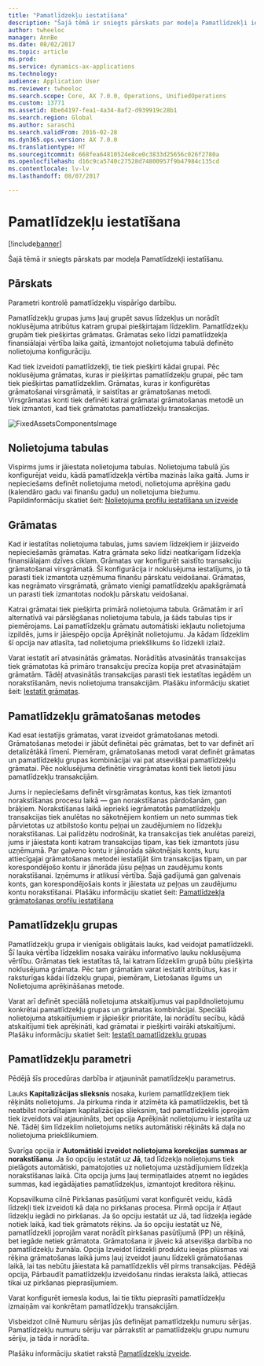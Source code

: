 ```yaml
---
title: "Pamatlīdzekļu iestatīšana"
description: "Šajā tēmā ir sniegts pārskats par modeļa Pamatlīdzekļi iestatīšanu."
author: twheeloc
manager: AnnBe
ms.date: 08/02/2017
ms.topic: article
ms.prod: 
ms.service: dynamics-ax-applications
ms.technology: 
audience: Application User
ms.reviewer: twheeloc
ms.search.scope: Core, AX 7.0.0, Operations, UnifiedOperations
ms.custom: 13771
ms.assetid: 8be64197-fea1-4a34-8af2-d939919c28b1
ms.search.region: Global
ms.author: saraschi
ms.search.validFrom: 2016-02-28
ms.dyn365.ops.version: AX 7.0.0
ms.translationtype: HT
ms.sourcegitcommit: 668fea64810524e8ce0c3833d25656c026f2780a
ms.openlocfilehash: d16c9ca5740c27528d74800957f9b47984c135cd
ms.contentlocale: lv-lv
ms.lasthandoff: 08/07/2017

---
```


# <a name="set-up-fixed-assets"></a>Pamatlīdzekļu iestatīšana

[!include[banner](../includes/banner.md)]


Šajā tēmā ir sniegts pārskats par modeļa Pamatlīdzekļi iestatīšanu.

<a name="overview"></a>Pārskats
--------
Parametri kontrolē pamatlīdzekļu vispārīgo darbību.

Pamatlīdzekļu grupas jums ļauj grupēt savus līdzekļus un norādīt noklusējuma atribūtus katram grupai piešķirtajam līdzeklim. Pamatlīdzekļu grupām tiek piešķirtas grāmatas. Grāmatas seko līdzi pamatlīdzekļa finansiālajai vērtība laika gaitā, izmantojot nolietojuma tabulā definēto nolietojuma konfigurāciju.

Kad tiek izveidoti pamatlīdzekļi, tie tiek piešķirti kādai grupai. Pēc noklusējuma grāmatas, kuras ir piešķirtas pamatlīdzekļu grupai, pēc tam tiek piešķirtas pamatlīdzeklim. Grāmatas, kuras ir konfigurētas grāmatošanai virsgrāmatā, ir saistītas ar grāmatošanas metodi. Virsgrāmatas konti tiek definēti katrai grāmatai grāmatošanas metodē un tiek izmantoti, kad tiek grāmatotas pamatlīdzekļu transakcijas. 

![FixedAssetsComponentsImage](./media/FAComponents_Updated.png)

## <a name="depreciation-profiles"></a>Nolietojuma tabulas
Vispirms jums ir jāiestata nolietojuma tabulas. Nolietojuma tabulā jūs konfigurējat veidu, kādā pamatlīdzekļa vērtība mazinās laika gaitā. Jums ir nepieciešams definēt nolietojuma metodi, nolietojuma aprēķina gadu (kalendāro gadu vai finanšu gadu) un nolietojuma biežumu. Papildinformāciju skatiet šeit: [Nolietojuma profilu iestatīšana un izveide](tasks/set-up-depreciation-profiles.md)

## <a name="books"></a>Grāmatas
Kad ir iestatītas nolietojuma tabulas, jums saviem līdzekļiem ir jāizveido nepieciešamās grāmatas. Katra grāmata seko līdzi neatkarīgam līdzekļa finansiālajam dzīves ciklam. Grāmatas var konfigurēt saistīto transakciju grāmatošanai virsgrāmatā. Šī konfigurācija ir noklusējuma iestatījums, jo tā parasti tiek izmantota uzņēmuma finanšu pārskatu veidošanai. Grāmatas, kas negrāmato virsgrāmatā, grāmato vienīgi pamatlīdzekļu apakšgrāmatā un parasti tiek izmantotas nodokļu pārskatu veidošanai.

Katrai grāmatai tiek piešķirta primārā nolietojuma tabula. Grāmatām ir arī alternatīvā vai pārslēgšanas nolietojuma tabula, ja šāds tabulas tips ir piemērojams. Lai pamatlīdzekļu grāmatu automātiski iekļautu nolietojuma izpildēs, jums ir jāiespējo opcija Aprēķināt nolietojumu. Ja kādam līdzeklim šī opcija nav atlasīta, tad nolietojuma priekšlikums šo līdzekli izlaiž.

Varat iestatīt arī atvasinātās grāmatas. Norādītās atvasinātās transakcijas tiek grāmatotas kā primāro transakciju precīza kopija pret atvasinātajām grāmatām. Tādēļ atvasinātās transakcijas parasti tiek iestatītas iegādēm un norakstīšanām, nevis nolietojuma transakcijām.
Plašāku informāciju skatiet šeit: [Iestatīt grāmatas](tasks/set-up-value-models.md).

## <a name="fixed-asset-posting-profiles"></a>Pamatlīdzekļu grāmatošanas metodes
Kad esat iestatījis grāmatas, varat izveidot grāmatošanas metodi. Grāmatošanas metodei ir jābūt definētai pēc grāmatas, bet to var definēt arī detalizētākā līmenī. Piemēram, grāmatošanas metodi varat definēt grāmatas un pamatlīdzekļu grupas kombinācijai vai pat atsevišķai pamatlīdzekļu grāmatai. Pēc noklusējuma definētie virsgrāmatas konti tiek lietoti jūsu pamatlīdzekļu transakcijām.

Jums ir nepieciešams definēt virsgrāmatas kontus, kas tiek izmantoti norakstīšanas procesu laikā — gan norakstīšanas pārdošanām, gan brāķiem. Norakstīšanas laikā iepriekš iegrāmatotās pamatlīdzekļu transakcijas tiek anulētas no sākotnējiem kontiem un neto summas tiek pārvietotas uz atbilstošo kontu peļņai un zaudējumiem no līdzekļu norakstīšanas. Lai palīdzētu nodrošināt, ka transakcijas tiek anulētas pareizi, jums ir jāiestata konti katram transakcijas tipam, kas tiek izmantots jūsu uzņēmumā. Par galveno kontu ir jānorāda sākotnējais konts, kuru attiecīgajai grāmatošanas metodei iestatījāt šim transakcijas tipam, un par korespondējošo kontu ir jānorāda jūsu peļņas un zaudējumu konts norakstīšanai. Izņēmums ir atlikusī vērtība. Šajā gadījumā gan galvenais konts, gan korespondējošais konts ir jāiestata uz peļņas un zaudējumu kontu norakstīšanai. Plašāku informāciju skatiet šeit: [Pamatlīdzekļa grāmatošanas profilu iestatīšana](tasks/set-up-fixed-asset-posting-profiles.md)

## <a name="fixed-asset-groups"></a>Pamatlīdzekļu grupas
Pamatlīdzekļu grupa ir vienīgais obligātais lauks, kad veidojat pamatlīdzekli. Šī lauka vērtība līdzeklim nosaka vairāku informatīvo lauku noklusējuma vērtību. Grāmatas tiek iestatītas tā, lai katram līdzeklim grupā būtu piešķirta noklusējuma grāmata. Pēc tam grāmatām varat iestatīt atribūtus, kas ir raksturīgas kādai līdzekļu grupai, piemēram, Lietošanas ilgums un Nolietojuma aprēķināšanas metode.

Varat arī definēt speciālā nolietojuma atskaitījumus vai papildnolietojumu konkrētai pamatlīdzekļu grupas un grāmatas kombinācijai. Speciālā nolietojuma atskaitījumiem ir jāpiešķir prioritāte, lai norādītu secību, kādā atskaitījumi tiek aprēķināti, kad grāmatai ir piešķirti vairāki atskaitījumi. Plašāku informāciju skatiet šeit: [Iestatīt pamatlīdzekļu grupas](tasks/set-up-fixed-asset-groups.md)

## <a name="fixed-asset-parameters"></a>Pamatlīdzekļu parametri
Pēdējā šīs procedūras darbība ir atjaunināt pamatlīdzekļu parametrus.

Lauks **Kapitalizācijas slieksnis** nosaka, kuriem pamatlīdzekļiem tiek rēķināts nolietojums. Ja pirkuma rinda ir atzīmēta kā pamatlīdzeklis, bet tā neatbilst norādītajam kapitalizācijas slieksnim, tad pamatlīdzeklis joprojām tiek izveidots vai atjaunināts, bet opcija Aprēķināt nolietojumu ir iestatīta uz Nē. Tādēļ šim līdzeklim nolietojums netiks automātiski rēķināts kā daļa no nolietojuma priekšlikumiem.

Svarīga opcija ir **Automātiski izveidot nolietojuma korekcijas summas ar norakstīšanu**. Ja šo opciju iestatāt uz **Jā**, tad līdzekļa nolietojums tiek pielāgots automātiski, pamatojoties uz nolietojuma uzstādījumiem līdzekļa norakstīšanas laikā. Cita opcija jums ļauj termiņatlaides atņemt no iegādes summas, kad iegādājaties pamatlīdzekļus, izmantojot kreditora rēķinu.

Kopsavilkuma cilnē Pirkšanas pasūtījumi varat konfigurēt veidu, kādā līdzekļi tiek izveidoti kā daļa no pirkšanas procesa. Pirmā opcija ir Atļaut līdzekļu iegādi no pirkšanas. Ja šo opciju iestatāt uz Jā, tad līdzekļa iegāde notiek laikā, kad tiek grāmatots rēķins. Ja šo opciju iestatāt uz Nē, pamatlīdzekli joprojām varat norādīt pirkšanas pasūtījumā (PP) un rēķinā, bet iegāde netiek grāmatota. Grāmatošana ir jāveic kā atsevišķa darbība no pamatlīdzekļu žurnāla. Opcija Izveidot līdzekli produktu ieejas plūsmas vai rēķina grāmatošanas laikā jums ļauj izveidot jaunu līdzekli grāmatošanas laikā, lai tas nebūtu jāiestata kā pamatlīdzeklis vēl pirms transakcijas. Pēdējā opcija, Pārbaudīt pamatlīdzekļu izveidošanu rindas ieraksta laikā, attiecas tikai uz pirkšanas pieprasījumiem.

Varat konfigurēt iemesla kodus, lai tie tiktu pieprasīti pamatlīdzekļu izmaiņām vai konkrētam pamatlīdzekļu transakcijām.

Visbeidzot cilnē Numuru sērijas jūs definējat pamatlīdzekļu numuru sērijas. Pamatlīdzekļu numuru sēriju var pārrakstīt ar pamatlīdzekļu grupu numuru sēriju, ja tāda ir norādīta.

Plašāku informāciju skatiet rakstā [Pamatlīdzekļu izveide](tasks/create-fixed-asset.md).


